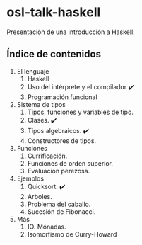 # osl-talk-haskell
Presentación de una introducción a Haskell.

## Índice de contenidos

1. El lenguaje
    1. Haskell
    2. Uso del intérprete y el compilador :heavy_check_mark:
    3. Programación funcional
2. Sistema de tipos
    1. Tipos, funciones y variables de tipo.
    2. Clases. :heavy_check_mark:
    3. Tipos algebraicos. :heavy_check_mark:
    4. Constructores de tipos.
3. Funciones
    1. Currificación.
    2. Funciones de orden superior.
    1. Evaluación perezosa.
3. Ejemplos
    1. Quicksort. :heavy_check_mark:
    2. Árboles.
    3. Problema del caballo.
    4. Sucesión de Fibonacci.
4. Más
    1. IO. Mónadas.
    2. Isomorfismo de Curry-Howard
